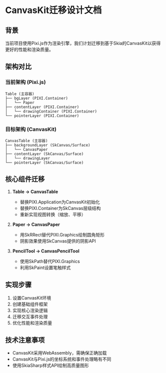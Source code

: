 # CanvasKit迁移设计文档

## 背景

当前项目使用Pixi.js作为渲染引擎，我们计划迁移到基于Skia的CanvasKit以获得更好的性能和渲染质量。

## 架构对比

### 当前架构 (Pixi.js)

```
Table (主容器)
├── bgLayer (PIXI.Container)
│   └── Paper
├── contentLayer (PIXI.Container)
│   └── drawingContainer (PIXI.Container)
└── pointerLayer (PIXI.Container)
```

### 目标架构 (CanvasKit)

```
CanvasTable (主容器)
├── backgroundLayer (SkCanvas/Surface)
│   └── CanvasPaper
├── contentLayer (SkCanvas/Surface)
│   └── drawingLayer
└── pointerLayer (SkCanvas/Surface)
```

## 核心组件迁移

1. **Table → CanvasTable**
   - 替换PIXI.Application为CanvasKit初始化
   - 替换PIXI.Container为SkCanvas层级结构
   - 重新实现视图转换（缩放、平移）

2. **Paper → CanvasPaper**
   - 用SkRRect替代PIXI.Graphics绘制圆角矩形
   - 阴影效果使用SkCanvas提供的阴影API

3. **PencilTool → CanvasPencilTool**
   - 使用SkPath替代PIXI.Graphics
   - 利用SkPaint设置笔触样式

## 实现步骤

1. 设置CanvasKit环境
2. 创建基础组件框架
3. 实现核心渲染逻辑
4. 迁移交互事件处理
5. 优化性能和渲染质量

## 技术注意事项

- CanvasKit采用WebAssembly，需确保正确加载
- CanvasKit与Pixi.js的坐标系统和事件处理略有不同
- 使用SkiaSharp样式API绘制高质量图形
